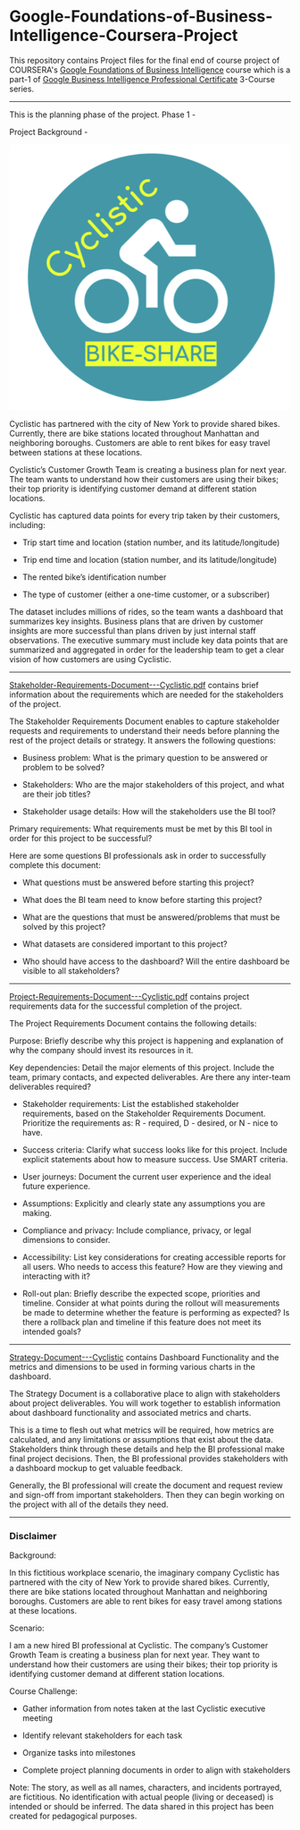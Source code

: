# Google-Foundations-of-Business-Intelligence-Coursera-Project

This repository contains Project files for the final end of course project of COURSERA's [Google Foundations of Business Intelligence](https://www.coursera.org/learn/foundations-of-business-intelligence) course which is a part-1 of [Google Business Intelligence Professional Certificate](https://www.coursera.org/professional-certificates/google-business-intelligence) 3-Course series.

---

This is the planning phase of the project. Phase 1 - 

Project Background - 

![Cyckistic](https://github.com/jivaniyash/Google-Foundations-of-Business-Intelligence-Coursera-Project/blob/main/_images/_Cyclistic.png)

Cyclistic has partnered with the city of New York to provide shared bikes. Currently, there are bike stations located throughout Manhattan and neighboring boroughs. Customers are able to rent bikes for easy travel between stations at these locations.

Cyclistic’s Customer Growth Team is creating a business plan for next year. The team wants to understand how their customers are using their bikes; their top priority is identifying customer demand at different station locations.

Cyclistic has captured data points for every trip taken by their customers, including:

- Trip start time and location (station number, and its latitude/longitude)

- Trip end time and location (station number, and its latitude/longitude)

- The rented bike’s identification number

- The type of customer (either a one-time customer, or a subscriber)

The dataset includes millions of rides, so the team wants a dashboard that summarizes key insights. Business plans that are driven by customer insights are more successful than plans driven by just internal staff observations. The executive summary must include key data points that are summarized and aggregated in order for the leadership team to get a clear vision of how customers are using Cyclistic.

---
[Stakeholder-Requirements-Document---Cyclistic.pdf](https://github.com/jivaniyash/Google-Foundations-of-Business-Intelligence-Coursera-Project/blob/main/Stakeholder-Requirements-Document---Cyclistic.pdf) contains brief information about the requirements which are needed for the stakeholders of the project.

The Stakeholder Requirements Document enables to capture stakeholder requests and requirements to understand their needs before planning the rest of the project details or strategy. It answers the following questions:

- Business problem: What is the primary question to be answered or problem to be solved?

- Stakeholders: Who are the major stakeholders of this project, and what are their job titles?

- Stakeholder usage details: How will the stakeholders use the BI tool?

Primary requirements: What requirements must be met by this BI tool in order for this project to be successful?

Here are some questions BI professionals ask in order to successfully complete this document:

- What questions must be answered before starting this project?

- What does the BI team need to know before starting this project?

- What are the questions that must be answered/problems that must be solved by this project?

- What datasets are considered important to this project?

- Who should have access to the dashboard? Will the entire dashboard be visible to all stakeholders?

---

[Project-Requirements-Document---Cyclistic.pdf](https://github.com/jivaniyash/Google-Foundations-of-Business-Intelligence-Coursera-Project/blob/main/Project-Requirements-Document---Cyclistic.pdf) contains project requirements data for the successful completion of the project.

The Project Requirements Document contains the following details:

Purpose: Briefly describe why this project is happening and explanation of why the company should invest its resources in it.

Key dependencies: Detail the major elements of this project. Include the team, primary contacts, and expected deliverables. Are there any inter-team deliverables required?

- Stakeholder requirements: List the established stakeholder requirements, based on the Stakeholder Requirements Document. Prioritize the requirements as: R - required, D - desired, or N - nice to have.

- Success criteria: Clarify what success looks like for this project. Include explicit statements about how to measure success. Use SMART criteria.

- User journeys: Document the current user experience and the ideal future experience.

- Assumptions: Explicitly and clearly state any assumptions you are making.

- Compliance and privacy: Include compliance, privacy, or legal dimensions to consider.

- Accessibility: List key considerations for creating accessible reports for all users. Who needs to access this feature? How are they viewing and interacting with it?

- Roll-out plan: Briefly describe the expected scope, priorities and timeline. Consider at what points during the rollout will measurements be made to determine whether the feature is performing as expected? Is there a rollback plan and timeline if this feature does not meet its intended goals?

---
[Strategy-Document---Cyclistic](https://github.com/jivaniyash/Google-Foundations-of-Business-Intelligence-Coursera-Project/blob/main/Strategy-Document---Cyclistic.pdf) contains Dashboard Functionality and the metrics and dimensions to be used in forming various charts in the dashboard.

The Strategy Document is a collaborative place to align with stakeholders about project deliverables. You will work together to establish information about dashboard functionality and associated metrics and charts.

This is a time to flesh out what metrics will be required, how metrics are calculated, and any limitations or assumptions that exist about the data. Stakeholders think through these details and help the BI professional make final project decisions. Then, the BI professional provides stakeholders with a dashboard mockup to get valuable feedback.

Generally, the BI professional will create the document and request review and sign-off from important stakeholders. Then they can begin working on the project with all of the details they need.

---

### Disclaimer 
Background: 

In this fictitious workplace scenario, the imaginary company Cyclistic has partnered with the city of New York to provide shared bikes. Currently, there are bike stations located throughout Manhattan and neighboring boroughs. Customers are able to rent bikes for easy travel among stations at these locations. 

Scenario:

I am a new hired BI professional at Cyclistic. The company’s Customer Growth Team is creating a business plan for next year. They want to understand how their customers are using their bikes; their top priority is identifying customer demand at different station locations.

Course Challenge:

- Gather information from notes taken at the last Cyclistic executive meeting 

- Identify relevant stakeholders for each task

- Organize tasks into milestones

- Complete project planning documents in order to align with stakeholders

Note: The story, as well as all names, characters, and incidents portrayed, are fictitious. No identification with actual people (living or deceased) is intended or should be inferred. The data shared in this project has been created for pedagogical purposes.